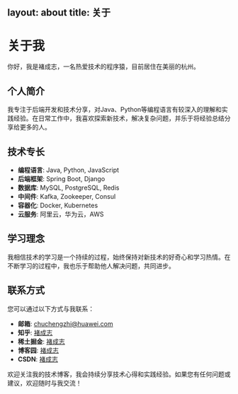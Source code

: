 layout: about
title: 关于
---

# 关于我

你好，我是褚成志，一名热爱技术的程序猿，目前居住在美丽的杭州。

## 个人简介

我专注于后端开发和技术分享，对Java、Python等编程语言有较深入的理解和实践经验。在日常工作中，我喜欢探索新技术，解决复杂问题，并乐于将经验总结分享给更多的人。

## 技术专长

- **编程语言**: Java, Python, JavaScript
- **后端框架**: Spring Boot, Django
- **数据库**: MySQL, PostgreSQL, Redis
- **中间件**: Kafka, Zookeeper, Consul
- **容器化**: Docker, Kubernetes
- **云服务**: 阿里云，华为云，AWS

## 学习理念

我相信技术的学习是一个持续的过程，始终保持对新技术的好奇心和学习热情。在不断学习的过程中，我也乐于帮助他人解决问题，共同进步。

## 联系方式

您可以通过以下方式与我联系：

- **邮箱**: chuchengzhi@huawei.com
- **知乎**: [褚成志](https://www.zhihu.com/people/chuchengzhi)
- **稀土掘金**: [褚成志](https://juejin.cn/user/2760229297353692)
- **博客园**: [褚成志](https://www.cnblogs.com/chucz)
- **CSDN**: [褚成志](https://blog.csdn.net/livecityccz)

欢迎关注我的技术博客，我会持续分享技术心得和实践经验。如果您有任何问题或建议，欢迎随时与我交流！
